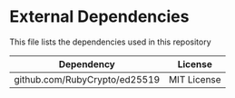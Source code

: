 # External Dependencies

This file lists the dependencies used in this repository

| Dependency | License |
|-|-|
| github.com/RubyCrypto/ed25519 | MIT License |
